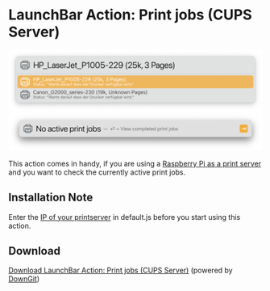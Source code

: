 # LaunchBar Action: Print jobs (CUPS Server)

<img src="pj01.png" width="600"/> 

<img src="pj02.png" width="600"/> 

This action comes in handy, if you are using a [Raspberry Pi as a print server](https://www.tomshardware.com/how-to/raspberry-pi-print-server) and you want to check the currently active print jobs. 

## Installation Note 
Enter the [IP of your printserver](https://www.raspberrypi.org/documentation/remote-access/ip-address.md) in default.js before you start using this action. 

## Download

[Download LaunchBar Action: Print jobs (CUPS Server)](https://minhaskamal.github.io/DownGit/#/home?url=https://github.com/Ptujec/LaunchBar/tree/master/Print-jobs) (powered by [DownGit](https://github.com/MinhasKamal/DownGit))